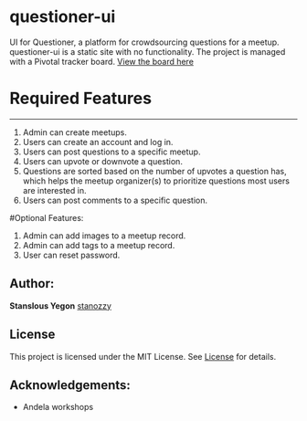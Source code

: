 # questioner-ui
UI for Questioner, a platform for crowdsourcing questions for a meetup. 
questioner-ui is a static site with no functionality. The project is managed with a Pivotal tracker board. [View the board here](https://www.pivotaltracker.com/n/projects/2235257)

# Required Features
-----------------------
1. Admin can create meetups.
2. Users can create an account and log in.
3. Users can post questions to a specific meetup.
4. Users can upvote or downvote a question.
5. Questions are sorted based on the number of upvotes a question has, which helps the
meetup organizer(s) to prioritize questions most users are interested in.
6. Users can post comments to a specific question.

#Optional Features:
1. Admin can add images to a meetup record.
2. Admin can add tags to a meetup record.
3. User can reset password.




Author:
---------------
**Stanslous Yegon**  [stanozzy](https://github.com/stanozzy)

License
-----------
This project is licensed under the MIT License. See [License](https://github.com/stanozzy/questioner-ui/blob/master/LICENSE) for details.


Acknowledgements:
---------------

- Andela workshops

